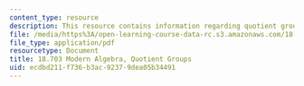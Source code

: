 ```yaml
---
content_type: resource
description: This resource contains information regarding quotient groups.
file: /media/https%3A/open-learning-course-data-rc.s3.amazonaws.com/18-703-modern-algebra-spring-2013/ecdbd211f736b3ac92379dea05b34491_MIT18_703S13_pra_l_9.pdf
file_type: application/pdf
resourcetype: Document
title: 18.703 Modern Algebra, Quotient Groups
uid: ecdbd211-f736-b3ac-9237-9dea05b34491
---
```

